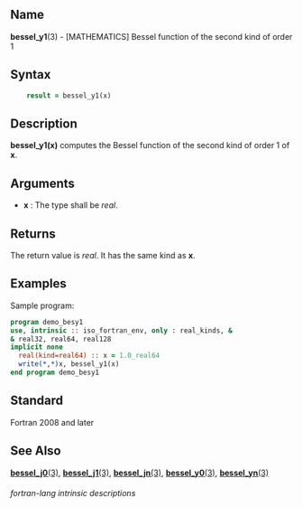 ## __Name__

__bessel\_y1__(3) - \[MATHEMATICS\] Bessel function of the second kind of order 1


## __Syntax__
```fortran
    result = bessel_y1(x)
```
## __Description__

__bessel\_y1(x)__ computes the Bessel function of the second
kind of order 1 of __x__.

## __Arguments__

  - __x__
    : The type shall be _real_.

## __Returns__

The return value is _real_. It has the same kind as __x__.

## __Examples__

Sample program:

```fortran
program demo_besy1
use, intrinsic :: iso_fortran_env, only : real_kinds, &
& real32, real64, real128
implicit none
  real(kind=real64) :: x = 1.0_real64
  write(*,*)x, bessel_y1(x)
end program demo_besy1
```

## __Standard__

Fortran 2008 and later

## __See Also__

[__bessel\_j0__(3)](BESSEL_J0),
[__bessel\_j1__(3)](BESSEL_J1),
[__bessel\_jn__(3)](BESSEL_JN), 
[__bessel\_y0__(3)](BESSEL_Y0),
[__bessel\_yn__(3)](BESSEL_YN)

###### fortran-lang intrinsic descriptions
